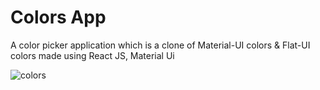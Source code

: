 # Colors App
A color picker application which is a clone of Material-UI colors & Flat-UI colors made using React JS, Material Ui

![colors](https://user-images.githubusercontent.com/86461976/150666955-4713a643-ffa2-41f5-88fe-c39fe89a7f16.png)
